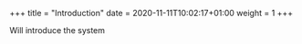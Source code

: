 +++
title = "Introduction"
date =  2020-11-11T10:02:17+01:00
weight = 1
+++

Will introduce the system